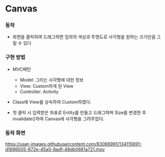 # Canvas
### 동작
- 화면을 클릭하여 드래그하면 임의의 색상과 투명도로 사각형을 원하는 크기만큼 그릴 수 있다

### 구현 방법
- MVC패턴
  - Model: 그리는 사각형에 대한 정보
  - View: Custom하게 된 View
  - Controller: Activity
 
- Class에 View를 상속하여 Custom하였다.
- 첫 클릭 시 입력받은 좌표로 Entity를 만들고 드래그하며 Size를 변경한 후 invalidate()하여 Canvas에 사각형을 그려주었다.

### 동작 화면
https://user-images.githubusercontent.com/83066991/134115691-d1696005-872e-45a0-8adf-48db0681a721.mov
